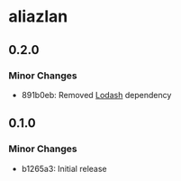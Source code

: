 # aliazlan

## 0.2.0

### Minor Changes

- 891b0eb: Removed [Lodash](https://lodash.com) dependency

## 0.1.0

### Minor Changes

- b1265a3: Initial release
